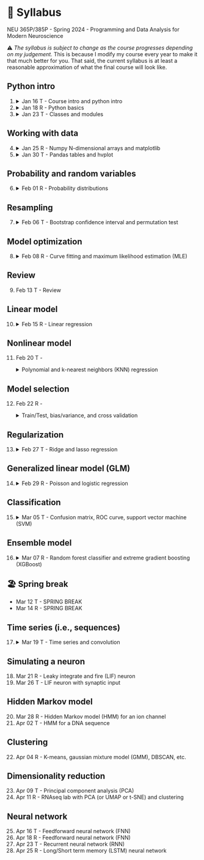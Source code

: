 # 🚧 Syllabus
NEU 365P/385P - Spring 2024 - Programming and Data Analysis for Modern Neuroscience

⚠️ *The syllabus is subject to change as the course progresses depending on my judgement.* This is because I modify my course every year to make it that much better for you. That said, the current syllabus is at least a reasonable approximation of what the final course will look like.

Python intro
---
1. <details><summary>Jan 16 T - Course intro and python intro</summary>
  
     - You will get a brief overview of the course.
     - You will be able to use `conda` to manage python environments.
     - You will be able to use `conda` and `pip` to manage python packages within each environment.
     - You will be able to run python code in a Jupyter notebook.
     - You will understand some basic python code:
       - Variables
       - Types
       - Basic operations
       - Logical comparisons
       - Comments

   </details>
2. <details><summary>Jan 18 R - Python basics</summary>
  
     - You will understand some basic python code:
       - `if` code blocks
       - Nested code blocks
       - `list` and index/slice
       - `dict` (key,value) pairs
       - `for` and `while` loops
       - Functions (optional named and default arguments)
       - Assignment vs mutation

   </details>
3. <details><summary>Jan 23 T - Classes and modules</summary>
  
     - You will understand how to compartmentalize python code beyond simple functions:
       - `class` code blocks
       - Class `__init__` method
       - Class instance (`self`) vs class template
       - Class inheritance
       - Modules
     - You will have heard from me that shoehorning your code into classes is often *unnecessary overcomplication*, whereas modules are almost always a good idea for anything larger than a short script.

   </details>

Working with data
---
4. <details><summary>Jan 25 R - Numpy N-dimensional arrays and matplotlib</summary>
  
     - You will appreciate that many types of data can be represented as N-dimensional arrays.
     - You will understand how to work with `numpy` N-dimensional arrays:
       - Array initialization (e.g., `zeros`, `ones`, `random`) and `shape`
       - Element-wise array math
       - Index and slice
       - Logical masks
       - Reductions (e.g., `min`, `max`, `mean`, `var`)
       - Broadcasting
     - You will appreciate that `numpy` can be *much much* faster than raw python.
     - You will appreciate that without `numpy` we would not use python for most data analysis.
     - You will be able to visualize data with simple plots using `matplotlib`.

   </details>
5. <details><summary>Jan 30 T - Pandas tables and hvplot</summary>
  
     - You will be able to to work with tabular data sets using `pandas`:
       - Convert between `pandas` dataframes and `numpy` arrays.
       - Read/Write `pandas` dataframes from/to `*.csv` or Excel files.
       - Index and slice like numpy (e.g., `iloc`) or by name (e.g., `loc`)
       - Logical masks
       - Missing values
       - Column-wise reductions (e.g., `sum`, `mean`)
       - Group data (e.g., `groupby`)
       - Simple plots (e.g., `plot`, `plot.bar`)
       - Correlations
     - You will be able to use `seaborn` to create some nice looking plots from a `pandas` dataframe.
     - You will be able to use `hvplot` to create some nice looking plots from a `pandas` dataframe.
     - You will appreciate how useful `pandas` is for exploratory data analysis.

   </details>

Probability and random variables
---
6. <details><summary>Feb 01 R - Probability distributions</summary>
  
     - You will understand the difference between a probability and a probability density.
     - You will be able to compute some common descriptive statistics (e.g., mean, variance).
     - You will understand how some basic probability distributions relate to particular types of random behavior:
       - **Normal**: random fluctuations (e.g., white noise)
       - **Exponential**: random intervals between events ocurring at a constant average rate (e.g., time between spikes for a spiking neuron)
       - **Poisson**: random number of events within an interval for events ocurring at a constant average rate (e.g., number of spikes in a second for a spiking neuron)
       - **Binomial**: random number of successes for some number of trials all with the same probability of success (e.g., number of times subject recieved reward out of total number of trials)
     - You will be able to visualize how well a probability distribution explains data.
     - You will be able to use a probability distribution to make predictions.

   </details>

Resampling
---
7. <details><summary>Feb 06 T - Bootstrap confidence interval and permutation test</summary>
  
     - You will understand the difference between a population distribution and a sample.
     - You will appreciate that statistics for different samples are likely to vary.
     - You will understand the concept of a sampling distribution.
     - You will understand the concept of a confidence interval.
     - You will be able to compute a confidence interval using bootstrapping.
     - You will be able to test the hypothesis that two samples come from the same population distribution using a permutation test.
     - You will appreciate how the Central Limit Theorem explains why normal-ish distributions are frequently observed in biological measurements.

   </details>

Model optimization
---
8. <details><summary>Feb 08 R - Curve fitting and maximum likelihood estimation (MLE)</summary>
  
     - You will be able to fit a function to data by minimizing the residuals.
     - You will be able to fit an arbitrary probability distribution to data by maximizing the loglikelihood.
     - You will understand the concept of gradient descent minimization.
     - You will appreciate the difference between local and global optimization.

   </details>

Review
---
9. Feb 13 T - Review

Linear model
---
10. <details><summary>Feb 15 R - Linear regression</summary>
  
     - You will be able to fit a line to X vs. Y data.
     - You will be able to fit a (hyper-)plane to {X0, X1, X2, ...} vs. Y data.
     - You will be able to predict the Y value for new {X0, X1, X2, ...} values.
     - You will be able to compute the mean squared error (MSE) and R^2 value for your fit.
     - You will be able to compute confidence intervals for all model parameters and visualize a confidence envelope for your fit.
     - You will appreciate why the residuals should be normally distributed.
     - You will appreciate why data points with high leverage can greatly influence your fit.
     - You will understand under what conditions you may want to standardize your features {X0, X1, X2, ...}.
     - You will understand that regression involves modeling a relation between feature variables {X0, X1, X2, ...} and a target variable Y.
     - You will appreciate that it is straightforward to understand the meaning of the parameters in a linear regression.
     - You will appreciate that the existence of a mathematically computable solution makes linear regression extremely fast.

   </details>

Nonlinear model
---
11. Feb 20 T - <details><summary>Polynomial and k-nearest neighbors (KNN) regression</summary>
  
     - You will be able to fit a polynomial to {X0, X1, X2, ...} vs. Y data.
     - You will be able to fit nonlinear {X0, X1, X2, ...} vs. Y data with a KNN model.
     - You will be able to predict the Y value for new {X0, X1, X2, ...} values.
     - You will understand how polynomial regression can be recast as a simple linear regression.
     - You will appreciate that although a KNN model can be used to explain or predict lots of arbitrary nonlinear relations, it is less obvious what the model means.

   </details>

Model selection
---
12. Feb 22 R - <details><summary>Train/Test, bias/variance, and cross validation</summary>

     - You will be able to split your dataset up into training and testing sets.
     - You will understand the difference between training error and testing error.
     - You will appreciate that often the best model is the one that will generalize best to new data (i.e., has the lowest testing error, not the lowest training error).
     - You will understand the concept of the "bias vs. variance" tradeoff.
     - You will be able to perform K-fold cross validation.

   </details>

Regularization
---
13. <details><summary>Feb 27 T - Ridge and lasso regression</summary>

     - You will appreciate how correlations can influence a linear regression.
     - You will be able to perform ridge and lasso regression.
     - You will appreciate how regularization can prevent poorly constrained model parameters from exploding.
     - You will appreciate how lasso regularization can identify model parameters with little to no impact.
     - You understand how to choose (tune) the regularization hyperparameter.

   </details>

Generalized linear model (GLM)
---
14. <details><summary>Feb 29 R - Poisson and logistic regression</summary>

     - You will gain a conceptual understanding for a generalized linear model.
     - You will appreciate why a GLM may be a better choice than a simple linear model for neural spiking data.
     - You will use a GLM (poisson regression) to predict a neuron's spiking in response to a stimulus.
     - You will see how the choice of noise distribution in a GLM can be used for binary classification.
     - You will use a GLM (logistic regression) to predict a mouse's left vs. right choice from its neural activity.

   </details>

Classification
---
15. <details><summary>Mar 05 T - Confusion matrix, ROC curve, support vector machine (SVM)</summary>

     - You will understand that classification invovles modeling the categorical grouping of data.
     - You will be able to use a logistic regression binary classifier.
     - You will be able to use your classifer to predict the class to which data belongs.
     - You will be able to compute the accuracy of your classifier given data with known class labels.
     - You will be able to use your classifer to get the probability of each possible class.
     - You will be able to compute cross validated predictions, accuracy, and probabilities.
     - You will be able to generate a confusion matrix for your classifier.
     - You will be able to generate a ROC curve for your classifier.
     - You will gain a conceptual understanding for classification with a support vector machine.
     - You will be able to use a SVM classifier to separate data with linear boundaries.
     - You will appreciated at the conceptual level that SVM can achieve complex nonlinear boundaries by projecting the data into higher dimensions.
     - You will be able to use a SVM classifier to separate data with nonlinear boundaries.

   </details>

Ensemble model
---
16. <details><summary>Mar 07 R - Random forest classifier and extreme gradient boosting (XGBoost)</summary>

     - You will gain a conceptual understanding of a decision tree.
     - You will gain a conceptual understanding of a random forest ensemble of decision trees.
     - You will be able to use a random forest classifier.
     - You will understand the concept of boosting.
     - You will be able to use a XGBoost classifier.

   </details>

🏖️ Spring break
---
- Mar 12 T - SPRING BREAK
- Mar 14 R - SPRING BREAK

Time series (i.e., sequences)
---
17. <details><summary>Mar 19 T - Time series and convolution</summary>

     - You will appreciate that data points in sequences are correlated (unless pure noise) as opposed to independent random variables.
     - You will be able to compute the autocorrelation of a sequence.
     - You will be appreciate how undersampling can introduces aliasing artifacts in a sequence.
     - You will be able to visualize the frequency power spectrum of a 1-D sequence.
     - You will be able to visualize the frequency spectrrogram of a 1-D sequence.
     - You will understand why convolution describes a systems output based on its impulse response.
     - You will be able to convolve two 1-D sequences.
     - You will appreciate how convolution can be used to filter a sequence.
     - You will be able to apply lowpass, highpass and bandpass finite impulse response (FIR) filters to a 1-D sequence.
     - You will be able to properly downsample a 1-D sequence without introducing alisasing artifacts.
     - You will be able to convolve two 2-D sequences (e.g., images).
     - You will appreciate that convolution can be used to highlight features in an image.
     - You will appreciate that the joint probability distribution resulting from adding two random variables is the convolution of their individual probability distributions.

   </details>

Simulating a neuron
---
18. Mar 21 R - Leaky integrate and fire (LIF) neuron
19. Mar 26 T - LIF neuron with synaptic input

Hidden Markov model
---
20. Mar 28 R - Hidden Markov model (HMM) for an ion channel
21. Apr 02 T - HMM for a DNA sequence

Clustering
---
22. Apr 04 R - K-means, gaussian mixture model (GMM), DBSCAN, etc.

Dimensionality reduction
---
23. Apr 09 T - Principal component analysis (PCA)
24. Apr 11 R - RNAseq lab with PCA (or UMAP or t-SNE) and clustering

Neural network
---
25. Apr 16 T - Feedforward neural network (FNN)
26. Apr 18 R - Feedforward neural network (FNN)
27. Apr 23 T - Recurrent neural network (RNN)
28. Apr 25 R - Long/Short term memory (LSTM) neural network
